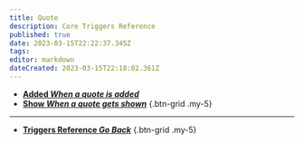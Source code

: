 ```yaml
---
title: Quote
description: Core Triggers Reference
published: true
date: 2023-03-15T22:22:37.345Z
tags: 
editor: markdown
dateCreated: 2023-03-15T22:18:02.361Z
---
```


- [<i class="mdi mdi-comment-quote primary--text"></i> **Added *When a quote is added***](/Triggers/Core/Quote/Added)
- [<i class="mdi mdi-comment-quote-outline primary--text"></i> **Show *When a quote gets shown***](/Triggers/Core/Quote/Show)
{.btn-grid .my-5}

---

- [<i class="mdi mdi-chevron-left"></i>**Triggers Reference *Go Back***](/Triggers)
{.btn-grid .my-5}